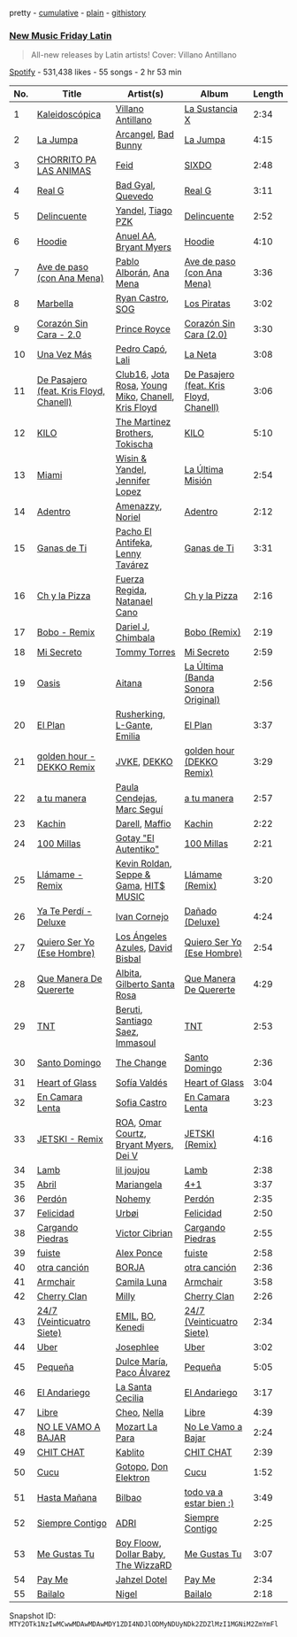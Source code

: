 pretty - [cumulative](/playlists/cumulative/37i9dQZF1DX1hVRardJ30X.md) - [plain](/playlists/plain/37i9dQZF1DX1hVRardJ30X) - [githistory](https://github.githistory.xyz/mackorone/spotify-playlist-archive/blob/main/playlists/plain/37i9dQZF1DX1hVRardJ30X)

### [New Music Friday Latin](https://open.spotify.com/playlist/37i9dQZF1DX1hVRardJ30X)

> All\-new releases by Latin artists! Cover: Villano Antillano

[Spotify](https://open.spotify.com/user/spotify) - 531,438 likes - 55 songs - 2 hr 53 min

| No. | Title | Artist(s) | Album | Length |
|---|---|---|---|---|
| 1 | [Kaleidoscópica](https://open.spotify.com/track/6M1qcLBhSBIDMmC9wprnLK) | [Villano Antillano](https://open.spotify.com/artist/1pi7nGhOM7PTHR5YEgXVGq) | [La Sustancia X](https://open.spotify.com/album/3vNcWxeBpYQJ9OkAcm3ch3) | 2:34 |
| 2 | [La Jumpa](https://open.spotify.com/track/5MxFWjuqQIsbNWbMdMdbli) | [Arcangel](https://open.spotify.com/artist/4SsVbpTthjScTS7U2hmr1X), [Bad Bunny](https://open.spotify.com/artist/4q3ewBCX7sLwd24euuV69X) | [La Jumpa](https://open.spotify.com/album/6LOhj1aK7vkGHJXtKU16PN) | 4:15 |
| 3 | [CHORRITO PA LAS ANIMAS](https://open.spotify.com/track/0CYTGMBYkwUxrj1MWDLrC5) | [Feid](https://open.spotify.com/artist/2LRoIwlKmHjgvigdNGBHNo) | [SIXDO](https://open.spotify.com/album/31L7J7AO993tSBxAunoeoa) | 2:48 |
| 4 | [Real G](https://open.spotify.com/track/6WU2eYUtOL91iROonROPyh) | [Bad Gyal](https://open.spotify.com/artist/4F4pp8NUW08JuXwnoxglpN), [Quevedo](https://open.spotify.com/artist/52iwsT98xCoGgiGntTiR7K) | [Real G](https://open.spotify.com/album/4zQmGdxbD2EOKItaKLMnrC) | 3:11 |
| 5 | [Delincuente](https://open.spotify.com/track/16xxTZHVPcKi9R3hwY6k0y) | [Yandel](https://open.spotify.com/artist/0eHQ9o50hj6ZDNBt6Ys1sD), [Tiago PZK](https://open.spotify.com/artist/5Y3MV9DZ0d87NnVm56qSY1) | [Delincuente](https://open.spotify.com/album/10Abca73iOgyBWR0EsZoDU) | 2:52 |
| 6 | [Hoodie](https://open.spotify.com/track/7DtsTnAn320fWxiw6bdAHe) | [Anuel AA](https://open.spotify.com/artist/2R21vXR83lH98kGeO99Y66), [Bryant Myers](https://open.spotify.com/artist/6w9ToX5slZ4uIdmD17hJ3c) | [Hoodie](https://open.spotify.com/album/4hbG4DAg7wlYF6cvmYv9Hb) | 4:10 |
| 7 | [Ave de paso \(con Ana Mena\)](https://open.spotify.com/track/41qCPzahT6jEvZiIFYyycC) | [Pablo Alborán](https://open.spotify.com/artist/5M9Bb4adKAgrOFOhc05Y50), [Ana Mena](https://open.spotify.com/artist/6k8mwkKJKKjBILo7ypBspl) | [Ave de paso \(con Ana Mena\)](https://open.spotify.com/album/6BArEoaNbHcObUE1DNELBn) | 3:36 |
| 8 | [Marbella](https://open.spotify.com/track/5mPuQwzVR3E7N43FxBBljc) | [Ryan Castro](https://open.spotify.com/artist/7j6DKwmjbxvpQO8h914uEz), [SOG](https://open.spotify.com/artist/18dspUI6gqabm5XCC2RcUD) | [Los Piratas](https://open.spotify.com/album/4fdcBGBSQvtI1DZ0PVxqCY) | 3:02 |
| 9 | [Corazón Sin Cara \- 2.0](https://open.spotify.com/track/2KYJkrhsEOmyUgeFPCHvkD) | [Prince Royce](https://open.spotify.com/artist/3MHaV05u0io8fQbZ2XPtlC) | [Corazón Sin Cara \(2.0\)](https://open.spotify.com/album/5HDywuzxDTbHC3FyKsv4bK) | 3:30 |
| 10 | [Una Vez Más](https://open.spotify.com/track/1Pm4oHKLf3IrPYjn8OajCg) | [Pedro Capó](https://open.spotify.com/artist/4QVBYiagIaa6ZGSPMbybpy), [Lali](https://open.spotify.com/artist/22P1OY4TRFRwhP0q29loQ8) | [La Neta](https://open.spotify.com/album/4jL4G1XbqAKQjp3irG9kl1) | 3:08 |
| 11 | [De Pasajero \(feat\. Kris Floyd, Chanell\)](https://open.spotify.com/track/55PITly4i7NIeKGavpWGnj) | [Club16](https://open.spotify.com/artist/2MXDat5eYxVcnHht0N2uSF), [Jota Rosa](https://open.spotify.com/artist/7gK06FGYa8dtJogKJXAG80), [Young Miko](https://open.spotify.com/artist/3qsKSpcV3ncke3hw52JSMB), [Chanell](https://open.spotify.com/artist/5cDfQlhT80II3f2ECXm6oA), [Kris Floyd](https://open.spotify.com/artist/7aG8YUI5alfF2pi0n5Cg5H) | [De Pasajero \(feat\. Kris Floyd, Chanell\)](https://open.spotify.com/album/6zAamQyFkO3KAx0m9k2OZO) | 3:06 |
| 12 | [KILO](https://open.spotify.com/track/5OTSZ0D28LQQ7eyQBVykFM) | [The Martinez Brothers](https://open.spotify.com/artist/7B1LLuCQk13H4Mb6CFBftU), [Tokischa](https://open.spotify.com/artist/2p4aN0Uxkk3iT3HK0cJ2cJ) | [KILO](https://open.spotify.com/album/52AvyYxCRm3RbgeIPebr0y) | 5:10 |
| 13 | [Miami](https://open.spotify.com/track/2wRlMMLTfPao0vHpAJPtlY) | [Wisin & Yandel](https://open.spotify.com/artist/1wZtkThiXbVNtj6hee6dz9), [Jennifer Lopez](https://open.spotify.com/artist/2DlGxzQSjYe5N6G9nkYghR) | [La Última Misión](https://open.spotify.com/album/08QB1puuJGgRx8N7Yn1twL) | 2:54 |
| 14 | [Adentro](https://open.spotify.com/track/4kG3m7rHjUJUJjhphH2m99) | [Amenazzy](https://open.spotify.com/artist/6kq4GHwUcUojGIu0ziSNXf), [Noriel](https://open.spotify.com/artist/3RtNN1VnooWEn3KQk03DUL) | [Adentro](https://open.spotify.com/album/5InIWV3przLuEIDwlbtxyU) | 2:12 |
| 15 | [Ganas de Ti](https://open.spotify.com/track/791kF1u1fflDhWfXs98QCL) | [Pacho El Antifeka](https://open.spotify.com/artist/03Enzet8KLMkjdeQnbqbmn), [Lenny Tavárez](https://open.spotify.com/artist/1pQWsZQehhS4wavwh7Fnxd) | [Ganas de Ti](https://open.spotify.com/album/4tdBbMgmNpN0mOEMswLmu9) | 3:31 |
| 16 | [Ch y la Pizza](https://open.spotify.com/track/1ySH55O0zbQBR77q8wQEyn) | [Fuerza Regida](https://open.spotify.com/artist/0ys2OFYzWYB5hRDLCsBqxt), [Natanael Cano](https://open.spotify.com/artist/0elWFr7TW8piilVRYJUe4P) | [Ch y la Pizza](https://open.spotify.com/album/6VaUzblJhXxcLimTzdImEa) | 2:16 |
| 17 | [Bobo \- Remix](https://open.spotify.com/track/27MRm3ERqaasIuqqONCgep) | [Dariel J](https://open.spotify.com/artist/2pam2WdDEmpm4xYsUcFlPI), [Chimbala](https://open.spotify.com/artist/4VVEpEhC8NcR7AqNEds42U) | [Bobo \(Remix\)](https://open.spotify.com/album/0ZatlaLzcdWxzLaSivJDae) | 2:19 |
| 18 | [Mi Secreto](https://open.spotify.com/track/0EL8nDCstXlfIUONRc8JTj) | [Tommy Torres](https://open.spotify.com/artist/264nbMzGPSkDZqTY8nXwCG) | [Mi Secreto](https://open.spotify.com/album/78zqrmLSjeNYaebSKuYzA8) | 2:59 |
| 19 | [Oasis](https://open.spotify.com/track/1bU795MH97xqMytiTzvHdI) | [Aitana](https://open.spotify.com/artist/7eLcDZDYHXZCebtQmVFL25) | [La Última \(Banda Sonora Original\)](https://open.spotify.com/album/2K8Jw6BgO5befV6LSdYXur) | 2:56 |
| 20 | [El Plan](https://open.spotify.com/track/7kwWynCThNe0IhUTxjRxtW) | [Rusherking](https://open.spotify.com/artist/3Apb2lGmGJaBmr0TTBJvIZ), [L\-Gante](https://open.spotify.com/artist/4YYxffPVDFe9XoqqbRW6Bq), [Emilia](https://open.spotify.com/artist/0AqlFI0tz2DsEoJlKSIiT9) | [El Plan](https://open.spotify.com/album/5eqFHmdJbYwxVQ9xDMF7Ql) | 3:37 |
| 21 | [golden hour \- DEKKO Remix](https://open.spotify.com/track/1vVWWMHBcxdL4KZxDaiBSO) | [JVKE](https://open.spotify.com/artist/164Uj4eKjl6zTBKfJLFKKK), [DEKKO](https://open.spotify.com/artist/6ZvYYrrfpb1Z7kICDyxWQE) | [golden hour \(DEKKO Remix\)](https://open.spotify.com/album/0tfbPZUnR6pTmBNxTnzjZm) | 3:29 |
| 22 | [a tu manera](https://open.spotify.com/track/2UulR6rTDXUGiPUkw01EMG) | [Paula Cendejas](https://open.spotify.com/artist/4EiI7Vls0NB16jLuexzCHC), [Marc Seguí](https://open.spotify.com/artist/5FQ8tBUtIamA2hRtatrYUF) | [a tu manera](https://open.spotify.com/album/7JSN1eVuYb4smT9EhBqK4g) | 2:57 |
| 23 | [Kachin](https://open.spotify.com/track/6mhWPv4qu7hBmBZlRs5vza) | [Darell](https://open.spotify.com/artist/1TtXnWcUs0FCkaZDPGYHdf), [Maffio](https://open.spotify.com/artist/5RzT7CM6Ot0sh0EHefMicV) | [Kachin](https://open.spotify.com/album/2pN1aM6Qq2mTsoHO1VosvY) | 2:22 |
| 24 | [100 Millas](https://open.spotify.com/track/6M5ZIM1AuWIlj5zkGcUPiN) | [Gotay "El Autentiko"](https://open.spotify.com/artist/6ieK9Ddas29reReO60on3o) | [100 Millas](https://open.spotify.com/album/5xI0QYkVNDYOjE8sPQqVZ3) | 2:21 |
| 25 | [Llámame \- Remix](https://open.spotify.com/track/6su7DzwrexLTCYBadDG4iR) | [Kevin Roldan](https://open.spotify.com/artist/1RBzGO6Nm3uyhUSxP7EDWO), [Seppe & Gama](https://open.spotify.com/artist/0F5CR3Pa9bThSXd4kyedcg), [HIT$ MUSIC](https://open.spotify.com/artist/44ALfmkGESKyMbbRrvw9gT) | [Llámame \(Remix\)](https://open.spotify.com/album/0jGKEYr3DgS2wwRkH3iwwP) | 3:20 |
| 26 | [Ya Te Perdí \- Deluxe](https://open.spotify.com/track/4Nvm7kFymlxLeF5Qd69nuB) | [Ivan Cornejo](https://open.spotify.com/artist/6PH3FLQAxtqYy46Zv08bpV) | [Dañado \(Deluxe\)](https://open.spotify.com/album/7dFnP4kqkS8va6P0UiVKaW) | 4:24 |
| 27 | [Quiero Ser Yo \(Ese Hombre\)](https://open.spotify.com/track/6gSo55R1Kl9qN3JiD4YtzD) | [Los Ángeles Azules](https://open.spotify.com/artist/0ZCO8oVkMj897cKgFH7fRW), [David Bisbal](https://open.spotify.com/artist/5gOJTI4TusSENizxhcG7jB) | [Quiero Ser Yo \(Ese Hombre\)](https://open.spotify.com/album/2TVZbwxhpXOlmGm0nZQd6q) | 2:54 |
| 28 | [Que Manera De Quererte](https://open.spotify.com/track/4fxCThGryzRzAt0E7r5R9Z) | [Albita](https://open.spotify.com/artist/4BFJdlcCGjmEEnDaUNdB4a), [Gilberto Santa Rosa](https://open.spotify.com/artist/27vNK840zYq6IfDijHPsv1) | [Que Manera De Quererte](https://open.spotify.com/album/621ZpF0yR8tu0a8GhyKrSn) | 4:29 |
| 29 | [TNT](https://open.spotify.com/track/333ABrYFF167f1S7UysiO3) | [Beruti](https://open.spotify.com/artist/4Ozcco9RkNmJtg7qkCy8zI), [Santiago Saez](https://open.spotify.com/artist/6cH6fFLynkDD94hGNqacHV), [Immasoul](https://open.spotify.com/artist/21neefJLiFuSR6sQlHDblG) | [TNT](https://open.spotify.com/album/0zcLHwrA7kV75InWNx0pS9) | 2:53 |
| 30 | [Santo Domingo](https://open.spotify.com/track/0iLN9FL8qQNsd13N5TVPAX) | [The Change](https://open.spotify.com/artist/0zIwbOKRX5V7rdUMsjX9dK) | [Santo Domingo](https://open.spotify.com/album/7MHtcxNInflrOkle3BVSSI) | 2:36 |
| 31 | [Heart of Glass](https://open.spotify.com/track/4qAuQIFDIlQUDLUQN1aPHp) | [Sofía Valdés](https://open.spotify.com/artist/0caswMNVJ7vPNC1Z7NOeCT) | [Heart of Glass](https://open.spotify.com/album/6HNtZqQFvOItPMymFKMqO7) | 3:04 |
| 32 | [En Camara Lenta](https://open.spotify.com/track/6rHlebUvcnfndGTIDB66gY) | [Sofia Castro](https://open.spotify.com/artist/54Dm36Il3hbJON4caC9ofw) | [En Camara Lenta](https://open.spotify.com/album/4B50gmMfVnHcMyURL9cZiq) | 3:23 |
| 33 | [JETSKI \- Remix](https://open.spotify.com/track/0ncCaYom8GIvfCjuecL2eP) | [ROA](https://open.spotify.com/artist/4cYbf45YbZptNISnhay0xH), [Omar Courtz](https://open.spotify.com/artist/3E12tRURRvPfHz0hAMCFYc), [Bryant Myers](https://open.spotify.com/artist/6w9ToX5slZ4uIdmD17hJ3c), [Dei V](https://open.spotify.com/artist/2YRyPiW98bpkARAS4B3OQP) | [JETSKI \(Remix\)](https://open.spotify.com/album/13W7b2LEH1MpoWPQzNpsHI) | 4:16 |
| 34 | [Lamb](https://open.spotify.com/track/1A9N05ZPTLWoDWTDGxWZ8z) | [lil joujou](https://open.spotify.com/artist/6UhGN5pVzgbBYjpqkxKM5F) | [Lamb](https://open.spotify.com/album/25RW5q6ZVQGv6GC3Mv6SXM) | 2:38 |
| 35 | [Abril](https://open.spotify.com/track/50o1XBmCMpoasw39taO8V1) | [Mariangela](https://open.spotify.com/artist/6rbhHufoSGkldXNhOtb6Mf) | [4+1](https://open.spotify.com/album/2DvddMCiT9dskF1esH7vut) | 3:37 |
| 36 | [Perdón](https://open.spotify.com/track/29M6pJLcQiCaO15QhPrHFT) | [Nohemy](https://open.spotify.com/artist/4EinPz5K01c3pu8ufwvD3P) | [Perdón](https://open.spotify.com/album/2jlVRYddldWw0PvazEfALS) | 2:35 |
| 37 | [Felicidad](https://open.spotify.com/track/1x2vZ3TgbFyAtmTEStNmUh) | [Urbøi](https://open.spotify.com/artist/4THv7qQa82UNW5DTtEqNOy) | [Felicidad](https://open.spotify.com/album/2WvuVN9e6qMTH5QWZIjka0) | 2:50 |
| 38 | [Cargando Piedras](https://open.spotify.com/track/2UjPnCrGVhtnLGVfZ27jgc) | [Victor Cibrian](https://open.spotify.com/artist/1iXdpCz3AeLEAvzqeNodt8) | [Cargando Piedras](https://open.spotify.com/album/2Z7e1CJ88hnq2tu47vK207) | 2:55 |
| 39 | [fuiste](https://open.spotify.com/track/6eS0nYJ6XDrdZfkvUotzp3) | [Alex Ponce](https://open.spotify.com/artist/2rtnKY7iQJHIEBnOd66DCO) | [fuiste](https://open.spotify.com/album/1rrMseTyOHnWnU6dbqZC2A) | 2:58 |
| 40 | [otra canción](https://open.spotify.com/track/2MHt7GnsqxgN3JmLmpxV0S) | [BORJA](https://open.spotify.com/artist/3n3mizV0nZXD1pKzRGoBGw) | [otra canción](https://open.spotify.com/album/60O8Hgw5ZKxk5kRWoXcsoT) | 2:36 |
| 41 | [Armchair](https://open.spotify.com/track/4mM8j47ojwcplkxlGRgGtg) | [Camila Luna](https://open.spotify.com/artist/1aMXU2xuC6FdOyD7SFdL3X) | [Armchair](https://open.spotify.com/album/4SKSmSbWIBrw3J1bOYIM7O) | 3:58 |
| 42 | [Cherry Clan](https://open.spotify.com/track/5fsi4dT2XHrXcjVhtCbXa9) | [Milly](https://open.spotify.com/artist/7kXCcNRLEnblbTAppPraBp) | [Cherry Clan](https://open.spotify.com/album/0TMVQn0rfA3oc5xwBrpSCr) | 2:26 |
| 43 | [24/7 \(Veinticuatro Siete\)](https://open.spotify.com/track/2Qn2wHU8bcXuxAMfbhl4QG) | [EMIL](https://open.spotify.com/artist/5XeDmt0B3iDEHhLft6kr8a), [BO](https://open.spotify.com/artist/5ypVMdb4muzn345Pq36FfJ), [Kenedi](https://open.spotify.com/artist/1Xu6ojku8vwB3wSpkADisk) | [24/7 \(Veinticuatro Siete\)](https://open.spotify.com/album/3SXrdl36hqmYhR1GUTWDry) | 2:34 |
| 44 | [Uber](https://open.spotify.com/track/44ZdEjoT6XMlqVT5bGuCsc) | [Josephlee](https://open.spotify.com/artist/4pjKgubEZt1C7vtkDhsfyY) | [Uber](https://open.spotify.com/album/4NMVnR8X6trdUdmh2INuVh) | 3:02 |
| 45 | [Pequeña](https://open.spotify.com/track/4WQGtUBSyiVbyXUqM3Ieyi) | [Dulce María](https://open.spotify.com/artist/6kaefrHSdAvxhhCVDFTCEL), [Paco Álvarez](https://open.spotify.com/artist/00rNOPrK0Fy2kufnnlISzZ) | [Pequeña](https://open.spotify.com/album/4WCpVimSy7VYUObiZ6pOUH) | 5:05 |
| 46 | [El Andariego](https://open.spotify.com/track/7wHbXIqqJuQpYSp0d8TRw6) | [La Santa Cecilia](https://open.spotify.com/artist/2FZrEn80eCoWrrkGXPLF0v) | [El Andariego](https://open.spotify.com/album/5wWLO2m9ivtQ3uS2Cs1xnu) | 3:17 |
| 47 | [Libre](https://open.spotify.com/track/6zmlvhQshwFBAIpOOAEVfb) | [Cheo](https://open.spotify.com/artist/2sshGYdyr1ZEl4Np76RRxG), [Nella](https://open.spotify.com/artist/6hgiVWraSMs9mbUrhPq8Oh) | [Libre](https://open.spotify.com/album/7oBjTSSK15OF6X5kFJJugd) | 4:39 |
| 48 | [NO LE VAMO A BAJAR](https://open.spotify.com/track/6dklNMmKRB4IFv5jPGzrqW) | [Mozart La Para](https://open.spotify.com/artist/0odliLZMTk45CEVzF3Zocl) | [No Le Vamo a Bajar](https://open.spotify.com/album/4dkyo9x7dsY99DitBxbpMK) | 2:24 |
| 49 | [CHIT CHAT](https://open.spotify.com/track/5yGHTDCbNqANSwERsksbzH) | [Kablito](https://open.spotify.com/artist/51aWHhJ7AjxKmZ4dDUc0sm) | [CHIT CHAT](https://open.spotify.com/album/5uAKKOqPlUGj3VdaxQG02d) | 2:39 |
| 50 | [Cucu](https://open.spotify.com/track/3yEKNpbidJe62qYAmR6YvJ) | [Gotopo](https://open.spotify.com/artist/0rmwkyTOL6DJ3GISXikmUF), [Don Elektron](https://open.spotify.com/artist/7DlW3AsJBngztfUBjAY0W2) | [Cucu](https://open.spotify.com/album/4FcpN9Cb9g8RWeQFY1LcZc) | 1:52 |
| 51 | [Hasta Mañana](https://open.spotify.com/track/6EXT5R2CmA4KbXVEbw24og) | [Bilbao](https://open.spotify.com/artist/0auztALogdXmk4KYvF1FoT) | [todo va a estar bien :\)](https://open.spotify.com/album/28vgZhRk1d58NrJXERHMQz) | 3:49 |
| 52 | [Siempre Contigo](https://open.spotify.com/track/5kzPDr6rlrmRXBV6T1EuDR) | [ADRI](https://open.spotify.com/artist/4dpXYalt8qXd3R4yLPQE7E) | [Siempre Contigo](https://open.spotify.com/album/7uF3cxAT070epqu5YEfMQk) | 2:25 |
| 53 | [Me Gustas Tu](https://open.spotify.com/track/6HBw5orW060UCd6QqlEjZm) | [Boy Floow](https://open.spotify.com/artist/7BpVajf4u0UppSryddYBPN), [Dollar Baby](https://open.spotify.com/artist/4GYf5z6XmcUYvuX61r2SlI), [The WizzaRD](https://open.spotify.com/artist/3U7aFzWrDdJFzDgxmQkuXB) | [Me Gustas Tu](https://open.spotify.com/album/6PzdymA9hSOQh9G8Z8eRpA) | 3:07 |
| 54 | [Pay Me](https://open.spotify.com/track/24ajCRB8V5vXf2sd07TVc9) | [Jahzel Dotel](https://open.spotify.com/artist/6hlXL8UbjhyrvkEudpcCKT) | [Pay Me](https://open.spotify.com/album/2FXg7qINOiLSk9LDvVAFIR) | 2:34 |
| 55 | [Bailalo](https://open.spotify.com/track/7nBmmDG3zXvgipHTXUs0yL) | [Nigel](https://open.spotify.com/artist/1CEX09QFQGNdyIzFLKYksf) | [Bailalo](https://open.spotify.com/album/2ncWaC8K6argIroAcZCxoa) | 2:18 |

Snapshot ID: `MTY2OTk1NzIwMCwwMDAwMDAwMDY1ZDI4NDJlODMyNDUyNDk2ZDZlMzI1MGNiM2ZmYmFl`

